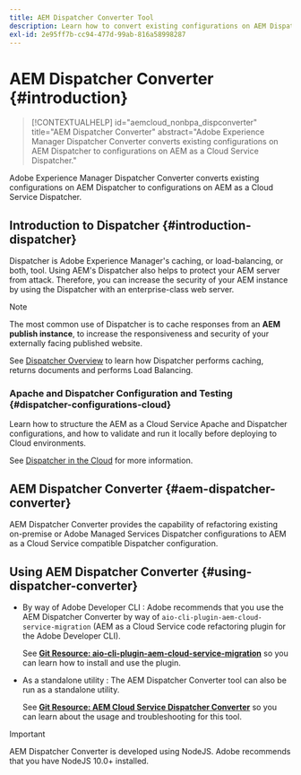 ```yaml
---
title: AEM Dispatcher Converter Tool
description: Learn how to convert existing configurations on AEM Dispatcher to configurations on AEM as a Cloud Service Dispatcher.
exl-id: 2e95ff7b-cc94-477d-99ab-816a58998287
---
```

# AEM Dispatcher Converter {#introduction}

>[!CONTEXTUALHELP]
>id="aemcloud_nonbpa_dispconverter"
>title="AEM Dispatcher Converter"
>abstract="Adobe Experience Manager Dispatcher Converter converts existing configurations on AEM Dispatcher to configurations on AEM as a Cloud Service Dispatcher."

Adobe Experience Manager Dispatcher Converter converts existing configurations on AEM Dispatcher to configurations on AEM as a Cloud Service Dispatcher.

## Introduction to Dispatcher {#introduction-dispatcher}

Dispatcher is Adobe Experience Manager's caching, or load-balancing, or both, tool. Using AEM's Dispatcher also helps to protect your AEM server from attack. Therefore, you can increase the security of your AEM instance by using the Dispatcher with an enterprise-class web server.

>[!NOTE]
>The most common use of Dispatcher is to cache responses from an **AEM publish instance**, to increase the responsiveness and security of your externally facing published website.

See [Dispatcher Overview](https://experienceleague.adobe.com/docs/experience-manager-dispatcher/using/dispatcher.html) to learn how Dispatcher performs caching, returns documents and performs Load Balancing.

### Apache and Dispatcher Configuration and Testing {#dispatcher-configurations-cloud}

Learn how to structure the AEM as a Cloud Service Apache and Dispatcher configurations, and how to validate and run it locally before deploying to Cloud environments.

See [Dispatcher in the Cloud](https://experienceleague.adobe.com/docs/experience-manager-cloud-service/content/implementing/content-delivery/disp-overview.html) for more information.

## AEM Dispatcher Converter {#aem-dispatcher-converter}

AEM Dispatcher Converter provides the capability of refactoring existing on-premise or Adobe Managed Services Dispatcher configurations to AEM as a Cloud Service compatible Dispatcher configuration.

## Using AEM Dispatcher Converter {#using-dispatcher-converter}

* By way of Adobe Developer CLI : Adobe recommends that you use the AEM Dispatcher Converter by way of `aio-cli-plugin-aem-cloud-service-migration` (AEM as a Cloud Service code refactoring plugin for the Adobe Developer CLI).

   See **[Git Resource: aio-cli-plugin-aem-cloud-service-migration](https://github.com/adobe/aio-cli-plugin-aem-cloud-service-migration#introduction)** so you can learn how to install and use the plugin.

* As a standalone utility : The AEM Dispatcher Converter tool can also be run as a standalone utility.

   See **[Git Resource: AEM Cloud Service Dispatcher Converter](https://github.com/adobe/aem-cloud-service-source-migration/tree/master/packages/dispatcher-converter)** so you can learn about the usage and troubleshooting for this tool.

>[!IMPORTANT]
>AEM Dispatcher Converter is developed using NodeJS. Adobe recommends that you have NodeJS 10.0+ installed.
